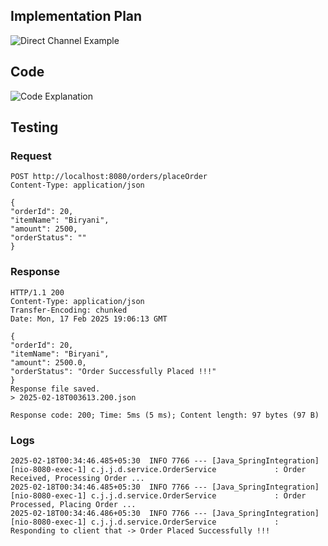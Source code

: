## Implementation Plan

![Direct Channel Example]("direct_channel_example.png")


## Code

![Code Explanation]("code_explain.jpeg")


## Testing

### Request
```
POST http://localhost:8080/orders/placeOrder
Content-Type: application/json

{
"orderId": 20,
"itemName": "Biryani",
"amount": 2500,
"orderStatus": ""
}
```

### Response

```
HTTP/1.1 200
Content-Type: application/json
Transfer-Encoding: chunked
Date: Mon, 17 Feb 2025 19:06:13 GMT

{
"orderId": 20,
"itemName": "Biryani",
"amount": 2500.0,
"orderStatus": "Order Successfully Placed !!!"
}
Response file saved.
> 2025-02-18T003613.200.json

Response code: 200; Time: 5ms (5 ms); Content length: 97 bytes (97 B)
```

### Logs
```
2025-02-18T00:34:46.485+05:30  INFO 7766 --- [Java_SpringIntegration] [nio-8080-exec-1] c.j.j.d.service.OrderService             : Order Received, Processing Order ...
2025-02-18T00:34:46.485+05:30  INFO 7766 --- [Java_SpringIntegration] [nio-8080-exec-1] c.j.j.d.service.OrderService             : Order Processed, Placing Order ...
2025-02-18T00:34:46.486+05:30  INFO 7766 --- [Java_SpringIntegration] [nio-8080-exec-1] c.j.j.d.service.OrderService             : Responding to client that -> Order Placed Successfully !!!
```